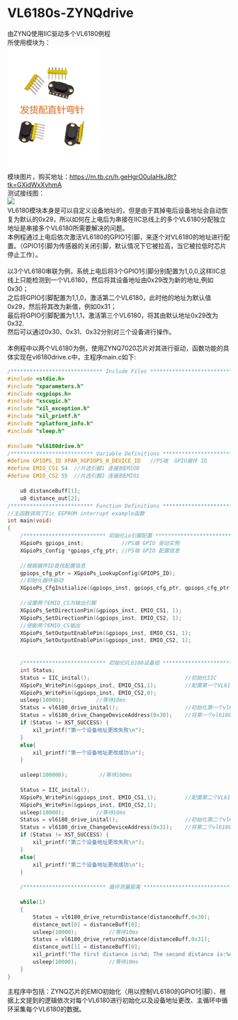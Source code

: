 # VL6180s-ZYNQdrive
由ZYNQ使用IIC驱动多个VL6180例程<br>
所使用模块为：<br>
<img src="picture/IMG_2154.JPG" align = “middle” width="210px"><br>
模块图片，购买地址：https://m.tb.cn/h.geHgrO0uIaHkJ8t?tk=GXidWxXvhmA<br>
测试接线图：<br>
<img src="picture/VL6180设备组ZYNQ驱动测试-1.HEIC" align = “middle” width="210px"><br>
VL6180模块本身是可以自定义设备地址的，但是由于其掉电后设备地址会自动恢复为默认的0x29，所以如何在上电后为串接在IIC总线上的多个VL6180分配独立地址是串接多个VL6180所需要解决的问题。<br>
本例程通过上电后依次激活VL6180的GPIO1引脚，来逐个对VL6180的地址进行配置。（GPIO1引脚为传感器的关闭引脚，默认情况下它被拉高，当它被拉低时芯片停止工作）。<br>
<br>
以3个VL6180串联为例，系统上电后将3个GPIO1引脚分别配置为1,0,0,这样IIC总线上只能检测到一个VL6180，然后将其设备地址由0x29改为新的地址,例如0x30；<br>
之后将GPIO引脚配置为1,1,0，激活第二个VL6180，此时他的地址为默认值0x29，然后将其改为新值，例如0x31；<br>
最后将GPIO引脚配置为1,1,1，激活第三个VL6180，将其由默认地址0x29改为0x32.<br>
然后可以通过0x30、0x31、0x32分别对三个设备进行操作。<br>
<br>
本例程中以两个VL6180为例，使用ZYNQ7020芯片对其进行驱动，函数功能的具体实现在vl6180drive.c中，主程序main.c如下:<br>
```c
/***************************** Include Files *********************************/
#include <stdio.h>
#include "xparameters.h"
#include <xgpiops.h>
#include "xscugic.h"
#include "xil_exception.h"
#include "xil_printf.h"
#include "xplatform_info.h"
#include "sleep.h"

#include "vl6180drive.h"
/************************** Variable Definitions *****************************/
#define GPIOPS_ID XPAR_XGPIOPS_0_DEVICE_ID   //PS端  GPIO器件 ID
#define EMIO_CS1 54  //片选引脚1 连接到EMIO0
#define EMIO_CS2 55  //片选引脚2 连接到EMIO1

	u8 distanceBuff[1];
	u8 distance_out[2];
/************************** Function Definitions *****************************/
//主函数调用了Iic EEPROM interrupt example函数
int main(void)
{
	/************************** 初始化io引脚配置 *****************************/
    XGpioPs gpiops_inst;            //PS端 GPIO 驱动实例
    XGpioPs_Config *gpiops_cfg_ptr; //PS端 GPIO 配置信息

    //根据器件ID查找配置信息
    gpiops_cfg_ptr = XGpioPs_LookupConfig(GPIOPS_ID);
    //初始化器件驱动
    XGpioPs_CfgInitialize(&gpiops_inst, gpiops_cfg_ptr, gpiops_cfg_ptr->BaseAddr);

    //设置两个EMIO_CS为输出引脚
    XGpioPs_SetDirectionPin(&gpiops_inst, EMIO_CS1, 1);
    XGpioPs_SetDirectionPin(&gpiops_inst, EMIO_CS2, 1);
    //使能两个EMIO_CS输出
    XGpioPs_SetOutputEnablePin(&gpiops_inst, EMIO_CS1, 1);
    XGpioPs_SetOutputEnablePin(&gpiops_inst, EMIO_CS2, 1);


    /************************** 初始化VL6180设备组 *****************************/
	int Status;
	Status = IIC_inital();								//初始化IIC
	XGpioPs_WritePin(&gpiops_inst, EMIO_CS1,1);			//配置第一个VL6180
	XGpioPs_WritePin(&gpiops_inst, EMIO_CS2,0);
	usleep(10000);          //等待10ms
	Status = vl6180_drive_inital();						//初始化第一个vl6180
	Status = vl6180_drive_ChangeDeviceAddress(0x30);	//将第一个vl6180的设备地址由默认值改为新值
	if (Status != XST_SUCCESS) {
		xil_printf("第一个设备地址更改失败\n");
	}
	else{
		xil_printf("第一个设备地址更改成功\n");
	}

	usleep(100000);          //等待100ms

	Status = IIC_inital();
	XGpioPs_WritePin(&gpiops_inst, EMIO_CS1,1);			//配置第二个VL6180
	XGpioPs_WritePin(&gpiops_inst, EMIO_CS2,1);
	usleep(10000);          //等待10ms
	Status = vl6180_drive_inital();						//初始化第二个vl6180
	Status = vl6180_drive_ChangeDeviceAddress(0x31);	//将第二个vl6180的设备地址由默认值改为新值
	if (Status != XST_SUCCESS) {
		xil_printf("第二个设备地址更改失败\n");
	}
	else{
		xil_printf("第二个设备地址更改成功\n");
	}

	/************************** 循环测量距离 *****************************/

	while(1)
	{
		Status = vl6180_drive_returnDistance(distanceBuff,0x30);
		distance_out[0] = distanceBuff[0];
		usleep(10000);          //等待10ms
		Status = vl6180_drive_returnDistance(distanceBuff,0x31);
		distance_out[1] = distanceBuff[0];
		xil_printf("The first distance is:%d; The second distance is:%d\n",distance_out[0],distance_out[1]);
		usleep(10000);          //等待10ms
	}
}
```
主程序中包括：ZYNQ芯片的EMIO初始化（用以控制VL6180的GPIO1引脚）、根据上文提到的逻辑依次对每个VL6180进行初始化以及设备地址更改、主循环中循环采集每个VL6180的数据。<br>
<br>
